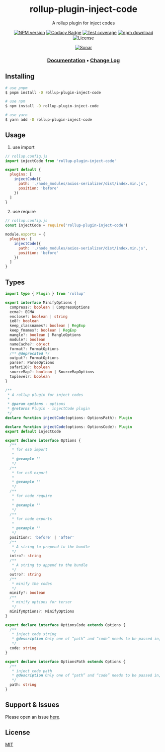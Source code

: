 <div style="text-align: center;" align="center">

# rollup-plugin-inject-code

A rollup plugin for inject codes

[![NPM version][npm-image]][npm-url]
[![Codacy Badge][codacy-image]][codacy-url]
[![Test coverage][codecov-image]][codecov-url]
[![npm download][download-image]][download-url]
[![License][license-image]][license-url]

[![Sonar][sonar-image]][sonar-url]

</div>

<div style="text-align: center; margin-bottom: 20px;" align="center">

### **[Documentation](https://www.saqqdy.com/rollup-plugin-inject-code)** • **[Change Log](./CHANGELOG.md)**

</div>

## Installing

```bash
# use pnpm
$ pnpm install -D rollup-plugin-inject-code

# use npm
$ npm install -D rollup-plugin-inject-code

# use yarn
$ yarn add -D rollup-plugin-inject-code
```

## Usage

1. use import

```js
// rollup.config.js
import injectCode from 'rollup-plugin-inject-code'

export default {
  plugins: [
    injectCode({
      path: './node_modules/axios-serializer/dist/index.min.js',
      position: 'before'
    })
  ]
}
```

2. use require

```js
// rollup.config.js
const injectCode = require('rollup-plugin-inject-code')

module.exports = {
  plugins: [
    injectCode({
      path: './node_modules/axios-serializer/dist/index.min.js',
      position: 'before'
    })
  ]
}
```

## Types

```ts
import type { Plugin } from 'rollup'

export interface MinifyOptions {
  compress?: boolean | CompressOptions
  ecma?: ECMA
  enclose?: boolean | string
  ie8?: boolean
  keep_classnames?: boolean | RegExp
  keep_fnames?: boolean | RegExp
  mangle?: boolean | MangleOptions
  module?: boolean
  nameCache?: object
  format?: FormatOptions
  /** @deprecated */
  output?: FormatOptions
  parse?: ParseOptions
  safari10?: boolean
  sourceMap?: boolean | SourceMapOptions
  toplevel?: boolean
}

/**
 * A rollup plugin for inject codes
 *
 * @param options - options
 * @returns Plugin - injectCode plugin
 */
declare function injectCode(options: OptionsPath): Plugin

declare function injectCode(options: OptionsCode): Plugin
export default injectCode

export declare interface Options {
  /**
   * for es6 import
   *
   * @example ''
   */
  /**
   * for es6 export
   *
   * @example ''
   */
  /**
   * for node require
   *
   * @example ''
   */
  /**
   * for node exports
   *
   * @example ''
   */
  position?: 'before' | 'after'
  /**
   * A string to prepend to the bundle
   */
  intro?: string
  /**
   * A string to append to the bundle
   */
  outro?: string
  /**
   * minify the codes
   */
  minify?: boolean
  /**
   * minify options for terser
   */
  minifyOptions?: MinifyOptions
}

export declare interface OptionsCode extends Options {
  /**
   * inject code string
   * @description Only one of “path” and “code” needs to be passed in, and "path" has higher priority than "code" when both are passed in
   */
  code: string
}

export declare interface OptionsPath extends Options {
  /**
   * inject code path
   * @description Only one of “path” and “code” needs to be passed in, and "path" has higher priority than "code" when both are passed in
   */
  path: string
}
```

## Support & Issues

Please open an issue [here](https://github.com/saqqdy/rollup-plugin-inject-code/issues).

## License

[MIT](LICENSE)

[npm-image]: https://img.shields.io/npm/v/rollup-plugin-inject-code.svg?style=flat-square
[npm-url]: https://npmjs.org/package/rollup-plugin-inject-code
[codacy-image]: https://app.codacy.com/project/badge/Grade/f70d4880e4ad4f40aa970eb9ee9d0696
[codacy-url]: https://www.codacy.com/gh/saqqdy/rollup-plugin-inject-code/dashboard?utm_source=github.com&utm_medium=referral&utm_content=saqqdy/rollup-plugin-inject-code&utm_campaign=Badge_Grade
[codecov-image]: https://img.shields.io/codecov/c/github/saqqdy/rollup-plugin-inject-code.svg?style=flat-square
[codecov-url]: https://codecov.io/github/saqqdy/rollup-plugin-inject-code?branch=master
[download-image]: https://img.shields.io/npm/dm/rollup-plugin-inject-code.svg?style=flat-square
[download-url]: https://npmjs.org/package/rollup-plugin-inject-code
[license-image]: https://img.shields.io/badge/License-MIT-blue.svg
[license-url]: LICENSE
[sonar-image]: https://sonarcloud.io/api/project_badges/quality_gate?project=saqqdy_rollup-plugin-inject-code
[sonar-url]: https://sonarcloud.io/dashboard?id=saqqdy_rollup-plugin-inject-code
